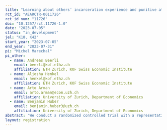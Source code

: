 ```yaml
---
title: "Learning about others’ incarceration experience and punitive attitudes"
rct_id: "AEARCTR-0011726"
rct_id_num: "11726"
doi: "10.1257/rct.11726-1.0"
date: "2023-07-05"
status: "in_development"
jel: "K10, K42"
start_year: "2023-07-05"
end_year: "2023-07-31"
pi: "Michel Marechal"
pi_other:
  - name: Andreas Beerli
    email: beerli@kof.ethz.ch
    affiliation: ETH Zurich, KOF Swiss Economic Institute
  - name: Aljosha Henkel
    email: henkel@kof.ethz.ch
    affiliation: ETH Zurich, KOF Swiss Economic Institute
  - name: Arto Arman
    email: arto.arman@econ.uzh.ch
    affiliation: University of Zurich, Department of Economics
  - name: Benjamin Huber
    email: benjamin.huber3@uzh.ch
    affiliation: University of Zurich, Department of Economics
abstract: "We conduct a randomized controlled trial with a representative sample of the Swiss adult population to study the effect of leaning about others’ prison experience on public attitudes towards law and order and perception of subjective wellbeing during incarceration."
layout: registration
---
```



